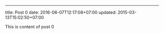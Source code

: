 ---
title: Post 0
date: 2016-06-07T12:17:08+07:00
updated: 2015-03-13T15:02:50+07:00

This is content of post 0
